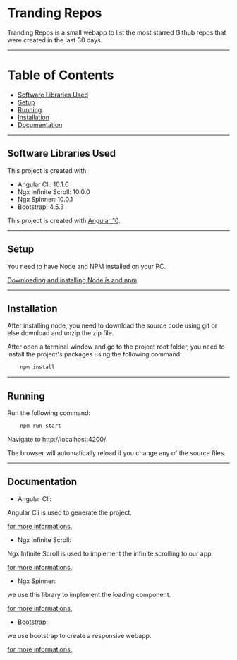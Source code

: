 # **Tranding Repos**

Tranding Repos is a small webapp to list the most starred Github repos that were created in the last 30 days.

---

# **Table of Contents**

- [Software Libraries Used](##Software-Libraries-Used)
- [Setup](##Setup)
- [Running](##Running)
- [Installation](##Installation)
- [Documentation](##Documentation)

---

## **Software Libraries Used**

This project is created with:

- Angular Cli: 10.1.6
- Ngx Infinite Scroll: 10.0.0
- Ngx Spinner: 10.0.1
- Bootstrap: 4.5.3

This project is created with [Angular 10](https://github.com/angular).

---

## **Setup**

You need to have Node and NPM installed on your PC.

[Downloading and installing Node.js and npm](https://docs.npmjs.com/downloading-and-installing-node-js-and-npm)

---

## **Installation**

After installing node, you need to download the source code using git or else download and unzip the zip file.

After open a terminal window and go to the project root folder, you need to install the project's packages using the following command:

```bash
    npm install
```

---

## **Running**

Run the following command:

```bash
    npm run start
```

Navigate to http://localhost:4200/.

The browser will automatically reload if you change any of the source files.

---

## **Documentation**

- Angular Cli:

Angular Cli is used to generate the project.

[for more informations. ](https://cli.angular.io/)

- Ngx Infinite Scroll:

Ngx Infinite Scroll is used to implement the infinite scrolling to our app.

[for more informations. ](https://www.npmjs.com/package/ngx-infinite-scroll)

- Ngx Spinner:

we use this library to implement the loading component.

[for more informations. ](https://www.npmjs.com/package/ngx-spinner)

- Bootstrap:

we use bootstrap to create a responsive webapp.

[for more informations. ](https://getbootstrap.com/)
